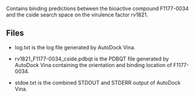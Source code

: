 Contains binding predictions between the bioactive compound F1177-0034 and the cside search space on the virulence factor rv1821.

## Files

- log.txt is the log file generated by AutoDock Vina.

- rv1821_F1177-0034_cside.pdbqt is the PDBQT file generated by AutoDock Vina containing the orientation and binding location of F1177-0034.

- stdoe.txt is the combined STDOUT and STDERR output of AutoDock Vina.

